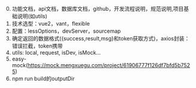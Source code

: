 0. 功能文档，api文档，数据库文档，github，开发流程说明，规范说明,项目基础说明(如utils)
1. 技术选型：vue2，vant，flexible
2. 配置：lessOptions，devServer，sourcemap
3. 确定返回的数据格式({success,result,msg}和token获取方式)，axios封装：错误拦截，token携带
4. utils: local, request, isDev, isMock...
5. easy-mock(https://mock.mengxuegu.com/project/61906777f126df7bfd5b7525)
6. npm run build的outputDir
